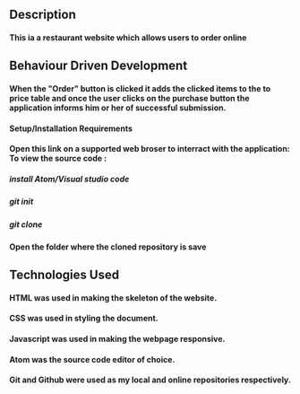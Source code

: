 ## Description

#### This ia a restaurant website which allows users to order online

## Behaviour Driven Development

#### When the "Order" button is clicked it adds the clicked items to the to price table and once the user clicks on the purchase button the application informs him or her of successful submission. 

#### Setup/Installation Requirements

 #### Open this link on a supported web broser to interract with the application:  To view the source code :
 ##### install Atom/Visual studio code
 ##### git init
##### git clone 
#### Open the folder where the cloned repository is save

## Technologies Used

 #### HTML was used in making the skeleton of the website.
#### CSS was used in styling the document.
#### Javascript was used in making the webpage responsive.
#### Atom was the source code editor of choice.
#### Git and Github were used as my local and online repositories respectively.


